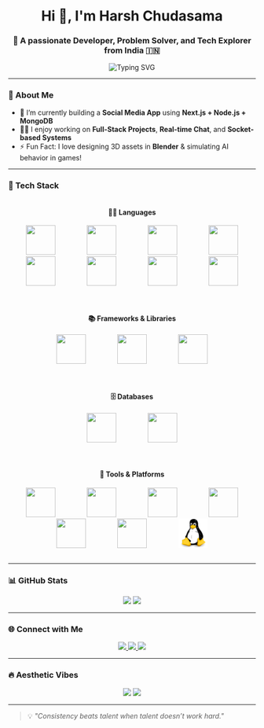 <h1 align="center">Hi 👋, I'm Harsh Chudasama</h1>
<h3 align="center">🚀 A passionate Developer, Problem Solver, and Tech Explorer from India 🇮🇳</h3>

<p align="center">
  <img src="https://readme-typing-svg.demolab.com?font=Fira+Code&size=22&pause=1000&center=true&vCenter=true&width=435&lines=Full-Stack+Web+Developer;3D+Design+%26+Game+AI+Lover+%F0%9F%94%A5;Problem+Solver+by+Nature+%F0%9F%A7%91%E2%80%8D%F0%9F%92%BB" alt="Typing SVG" />
</p>


---

### 🧠 About Me
- 🔭 I’m currently building a **Social Media App** using **Next.js + Node.js + MongoDB**
- 🧑‍💻 I enjoy working on **Full-Stack Projects**, **Real-time Chat**, and **Socket-based Systems**
- ⚡ Fun Fact: I love designing 3D assets in **Blender** & simulating AI behavior in games!

---


### 🚀 Tech Stack

<div align="center" style="display: flex; flex-direction: column; gap: 20px;">

  <!-- Languages -->
  <div>
    <h4>🧑‍💻 Languages</h4>
    <p>
      <img src="https://cdn.jsdelivr.net/gh/devicons/devicon/icons/c/c-original.svg" height="60" width="60" style="margin: 0 30px;" />
      <img src="https://cdn.jsdelivr.net/gh/devicons/devicon/icons/cplusplus/cplusplus-original.svg" height="60" width="60" style="margin: 0 30px;" />
      <img src="https://cdn.jsdelivr.net/gh/devicons/devicon/icons/java/java-original.svg" height="60" width="60" style="margin: 0 30px;" />
      <img src="https://cdn.jsdelivr.net/gh/devicons/devicon/icons/typescript/typescript-original.svg" height="60" width="60" style="margin: 0 30px;" />
      <img src="https://cdn.jsdelivr.net/gh/devicons/devicon/icons/javascript/javascript-original.svg" height="60" width="60" style="margin: 0 30px;" />
      <img src="https://cdn.jsdelivr.net/gh/devicons/devicon/icons/python/python-original.svg" height="60" width="60" style="margin: 0 30px;" />
      <img src="https://cdn.jsdelivr.net/gh/devicons/devicon/icons/html5/html5-original.svg" height="60" width="60" style="margin: 0 30px;" />
      <img src="https://cdn.jsdelivr.net/gh/devicons/devicon/icons/css3/css3-original.svg" height="60" width="60" style="margin: 0 30px;" />
    </p>
  </div>

  <!-- Frameworks & Libraries -->
  <div>
    <h4>📚 Frameworks & Libraries</h4>
    <p>
      <img src="https://cdn.jsdelivr.net/gh/devicons/devicon/icons/react/react-original.svg" height="60" width="60" style="margin: 0 30px;" />
      <img src="https://cdn.jsdelivr.net/gh/devicons/devicon/icons/nextjs/nextjs-original.svg" height="60" width="60" style="margin: 0 30px;" />
      <img src="https://www.vectorlogo.zone/logos/tailwindcss/tailwindcss-icon.svg" height="60" width="60" style="margin: 0 30px;" />
    </p>
  </div>

  <!-- Databases -->
  <div>
    <h4>🗄️ Databases</h4>
    <p>
      <img src="https://cdn.jsdelivr.net/gh/devicons/devicon/icons/mongodb/mongodb-original.svg" height="60" width="60" style="margin: 0 30px;" />
      <img src="https://cdn.jsdelivr.net/gh/devicons/devicon/icons/mysql/mysql-original.svg" height="60" width="60" style="margin: 0 30px;" />
    </p>
  </div>

  <!-- Tools & Platforms -->
  <div>
    <h4>🧰 Tools & Platforms</h4>
    <p>
      <img src="https://cdn.jsdelivr.net/gh/devicons/devicon/icons/git/git-original.svg" height="60" width="60" style="margin: 0 30px;" />
      <img src="https://cdn.jsdelivr.net/gh/devicons/devicon/icons/matlab/matlab-original.svg" height="60" width="60" style="margin: 0 30px;" />
      <img src="https://cdn.jsdelivr.net/gh/devicons/devicon/icons/nodejs/nodejs-original.svg" height="60" width="60" style="margin: 0 30px;" />
      <img src="https://cdn.jsdelivr.net/gh/devicons/devicon/icons/jupyter/jupyter-original.svg" height="60" width="60" style="margin: 0 30px;" />
      <img src="https://cdn.jsdelivr.net/gh/devicons/devicon/icons/blender/blender-original.svg" height="60" width="60" style="margin: 0 30px;" />
      <img src="https://cdn.jsdelivr.net/gh/devicons/devicon/icons/postman/postman-original.svg" height="60" width="60" style="margin: 0 30px;" />
        <img src="https://raw.githubusercontent.com/devicons/devicon/master/icons/linux/linux-original.svg" height="60" width="60" style="margin: 0 30px;"/>

  </div>

</div>



---

### 📊 GitHub Stats

<p align="center">
  <img src="https://github-readme-stats.vercel.app/api?username=OnlyLocust&show_icons=true&theme=dracula&count_private=true" height="160" />
  <img src="https://streak-stats.demolab.com?user=OnlyLocust&theme=dracula&hide_border=false" height="160" />
</p>

---

### 🌐 Connect with Me

<p align="center">
  <a href="https://www.linkedin.com/in/harsh-chudasama-236b9a282" target="_blank">
    <img src="https://img.shields.io/badge/LinkedIn-%230077B5.svg?style=for-the-badge&logo=linkedin&logoColor=white" />
  </a>
  <a href="https://www.instagram.com/_harshkr__?igsh=MWtrdnBkbHY1b2R4Zg==" target="_blank">
    <img src="https://img.shields.io/badge/Instagram-%23E4405F.svg?style=for-the-badge&logo=instagram&logoColor=white" />
  </a>
  <a href="https://leetcode.com/u/OnlyLocust/" target="blank">
    <img src="https://img.shields.io/badge/LeetCode-FFA116?style=for-the-badge&logo=leetcode&logoColor=black" />
  </a>
</p>


---

### 🔥 Aesthetic Vibes

<p align="center">
  <img src="https://tse1.mm.bing.net/th?id=OIP.Qb0BeL0N5xtYUslt3my_nQHaEM&pid=Api&P=0&h=180" height="140" />
  <img src="https://tse4.mm.bing.net/th?id=OIP.qDXpIBDPRnboGWLIOXZO7gHaEK&pid=Api&P=0&h=180" height="140" />
</p>

---

> 💡 *"Consistency beats talent when talent doesn’t work hard."*

